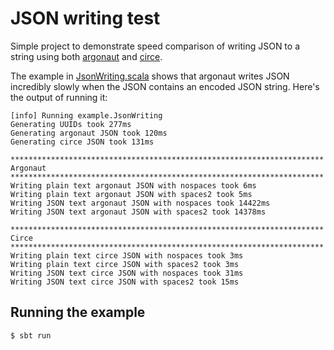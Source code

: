 # JSON writing test

Simple project to demonstrate speed comparison of writing JSON to a string using both
[argonaut](https://github.com/argonaut-io/argonaut) and [circe](https://github.com/circe/circe).

The example in [JsonWriting.scala](src/main/scala/example/JsonWriting.scala) shows that argonaut writes JSON
incredibly slowly when the JSON contains an encoded JSON string. Here's the output of running it:

```
[info] Running example.JsonWriting
Generating UUIDs took 277ms
Generating argonaut JSON took 120ms
Generating circe JSON took 131ms

**********************************************************************
Argonaut
**********************************************************************
Writing plain text argonaut JSON with nospaces took 6ms
Writing plain text argonaut JSON with spaces2 took 5ms
Writing JSON text argonaut JSON with nospaces took 14422ms
Writing JSON text argonaut JSON with spaces2 took 14378ms

**********************************************************************
Circe
**********************************************************************
Writing plain text circe JSON with nospaces took 3ms
Writing plain text circe JSON with spaces2 took 3ms
Writing JSON text circe JSON with nospaces took 31ms
Writing JSON text circe JSON with spaces2 took 15ms
```

## Running the example

```bash
$ sbt run
```
